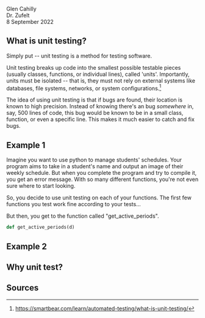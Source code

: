 Glen Cahilly \
Dr. Zufelt \
8 September 2022

## What is unit testing?
Simply put -- unit testing is a method for testing software.

Unit testing breaks up code into the smallest possible testable pieces (usually classes, functions, or individual lines), called 'units'. Importantly, units must be isolated -- that is, they must not rely on external systems like databases, file systems, networks, or system configurations.[^1]

The idea of using unit testing is that if bugs are found, their location is known to high precision. Instead of knowing there's an bug *somewhere* in, say, 500 lines of code, this bug would be known to be in a small class, function, or even a specific line. This makes it much easier to catch and fix bugs.

## Example 1

Imagine you want to use python to manage students' schedules. Your program aims to take in a student's name and output an image of their weekly schedule. But when you complete the program and try to compile it, you get an error message. With so many different functions, you're not even sure where to start looking. 

So, you decide to use unit testing on each of your functions. The first few functions you test work fine according to your tests...

But then, you get to the function called "get_active_periods". 

```python
def get_active_periods(d)
```

## Example 2

## Why unit test?

## Sources
[^1]: https://smartbear.com/learn/automated-testing/what-is-unit-testing/
